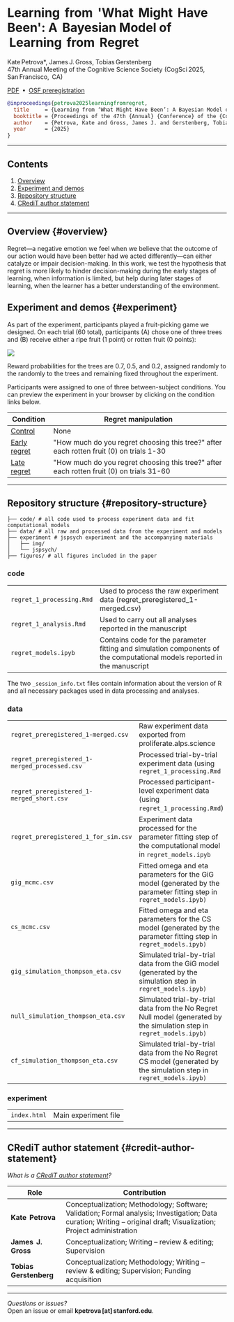 # Learning  from  'What  Might  Have  Been': A  Bayesian Model of  Learning  from  Regret

Kate Petrova\*, James J. Gross, Tobias Gerstenberg\
47th Annual Meeting of the Cognitive Science Society (CogSci 2025, San Francisco,  CA)

[PDF](https://github.com/kateptrv/learning-from-what-might-have-been/blob/main/learning_from_regret_cogsci2025.pdf) • [OSF preregistration](https://osf.io/8qs5h?view_only=f92560842de140d0b544194f850920ab)

``` bibtex
@inproceedings{petrova2025learningfromregret,
  title     = {Learning from ‘What Might Have Been’: A Bayesian Model of Learning from Regret},
  booktitle = {Proceedings of the 47th {Annual} {Conference} of the {Cognitive} {Science} {Society}},
  author    = {Petrova, Kate and Gross, James J. and Gerstenberg, Tobias},
  year      = {2025}
}
```

------------------------------------------------------------------------

## Contents

1.  [Overview](#overview)
2.  [Experiment and demos](#experiment)
3.  [Repository structure](#repository-structure)
4.  [CRediT author statement](#credit-author-statement)

------------------------------------------------------------------------

## Overview {#overview}

Regret—a negative emotion we feel when we believe that the outcome of our action would have been better had we acted differently—can either catalyze or impair decision-making. In this work, we test the hypothesis that regret is more likely to hinder decision-making during the early stages of learning, when information is limited, but help during later stages of learning, when the learner has a better understanding of the environment.

## Experiment and demos {#experiment}

As part of the experiment, participants played a fruit-picking game we designed. On each trial (60 total), participants (A) chose one of three trees and (B) receive either a ripe fruit (1 point) or rotten fruit (0 points):

![](learning-from-what-might-have-been/figures/fig1.png)

Reward probabilities for the trees are 0.7, 0.5, and 0.2, assigned randomly to the randomly to the trees and remaining fixed throughout the experiment.

Participants were assigned to one of three between-subject conditions. You can preview the experiment in your browser by clicking on the condition links below.

| Condition | Regret manipulation |
|------------------------|-----------------------------------|
| [Control](https://kateptrv.github.io/cogsci_2025_demo/?condition=1) | None |
| [Early regret](https://kateptrv.github.io/cogsci_2025_demo/?condition=3) | "How much do you regret choosing this tree?" after each rotten fruit (0) on trials 1-30 |
| [Late regret](https://kateptrv.github.io/cogsci_2025_demo/?condition=4) | "How much do you regret choosing this tree?" after each rotten fruit (0) on trials 31-60 |

------------------------------------------------------------------------

## Repository structure {#repository-structure}

```         
├── code/ # all code used to process experiment data and fit computational models
├── data/ # all raw and processed data from the experiment and models  
├── experiment # jspsych experiment and the accompanying materials
│   ├── img/              
│   └── jspsych/             
├── figures/ # all figures included in the paper
```

### code

|  |  |
|-----------------------|-------------------------------------------------|
| `regret_1_processing.Rmd` | Used to process the raw experiment data (regret_preregistered_1-merged.csv) |
| `regret_1_analysis.Rmd` | Used to carry out all analyses reported in the manuscript |
| `regret_models.ipyb` | Contains code for the parameter fitting and simulation components of the computational models reported in the manuscript |

The two `_session_info.txt` files contain information about the version of R and all necessary packages used in data processing and analyses.

### data

|  |  |
|--------------------------------|----------------------------------------|
| `regret_preregistered_1-merged.csv` | Raw experiment data exported from proliferate.alps.science |
| `regret_preregistered_1-merged_processed.csv` | Processed trial-by-trial experiment data (using `regret_1_processing.Rmd` |
| `regret_preregistered_1-merged_short.csv` | Processed participant-level experiment data (using `regret_1_processing.Rmd`) |
| `regret_preregistered_1_for_sim.csv` | Experiment data processed for the parameter fitting step of the computational model in `regret_models.ipyb` |
| `gig_mcmc.csv` | Fitted omega and eta parameters for the GiG model (generated by the parameter fitting step in `regret_models.ipyb)` |
| `cs_mcmc.csv` | Fitted omega and eta parameters for the CS model (generated by the parameter fitting step in `regret_models.ipyb)` |
| `gig_simulation_thompson_eta.csv` | Simulated trial-by-trial data from the GiG model (generated by the simulation step in `regret_models.ipyb)` |
| `null_simulation_thompson_eta.csv` | Simulated trial-by-trial data from the No Regret Null model (generated by the simulation step in `regret_models.ipyb)` |
| `cf_simulation_thompson_eta.csv` | Simulated trial-by-trial data from the No Regret CS model (generated by the simulation step in `regret_models.ipyb)` |

### experiment

|              |                      |
|--------------|----------------------|
| `index.html` | Main experiment file |

------------------------------------------------------------------------

## CRediT author statement {#credit-author-statement}

*What is a [CRediT author statement](https://www.elsevier.com/authors/policies-and-guidelines/credit-author-statement)?*

| Role | Contribution |
|----------------------|--------------------------------------------------|
| **Kate  Petrova** | Conceptualization; Methodology; Software; Validation; Formal analysis; Investigation; Data curation; Writing – original draft; Visualization; Project administration |
| **James  J.  Gross** | Conceptualization; Writing – review & editing; Supervision |
| **Tobias  Gerstenberg** | Conceptualization; Methodology; Writing – review & editing; Supervision; Funding acquisition |

------------------------------------------------------------------------

*Questions or issues?*\
Open an issue or email **kpetrova [at] stanford.edu**.
